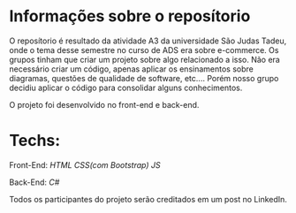 # Informações sobre o reposítorio

O reposítorio é resultado da atividade A3 da universidade São Judas Tadeu, onde o tema desse semestre no curso de ADS era sobre e-commerce. 
Os grupos tinham que criar um projeto sobre algo relacionado a isso. Não era necessário criar um código, apenas aplicar os ensinamentos sobre diagramas, questões de qualidade de software, etc.... Porém nosso grupo decidiu aplicar o código para consolidar alguns conhecimentos.

O projeto foi desenvolvido no front-end e back-end.

# Techs:
Front-End:
*HTML*
*CSS(com Bootstrap)*
*JS*

Back-End:
*C#*

Todos os participantes do projeto serão creditados em um post no LinkedIn.
